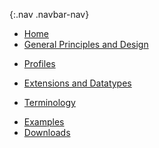 {:.nav .navbar-nav}
<!-- don't remove the line above - to add or remove a menu item commeent in or out -->
- [Home](index.html)
- [General Principles and Design](general.html)
<!-- - [Profiles and Logical Models](profiles.html) -->
- [Profiles](profiles.html)
<!-- - [Mappings](structuremaps.html) -->
- [Extensions and Datatypes](extensions.html)
<!-- - [Operations](operations.html) -->
- [Terminology](terminology.html)
<!-- - [Search Parameters](searchparams.html) -->
<!-- - [Capability Statements](capstatements.html) -->
<!-- - [Security](security.html) -->
- [Examples](examples.html)
- [Downloads](downloads.html)